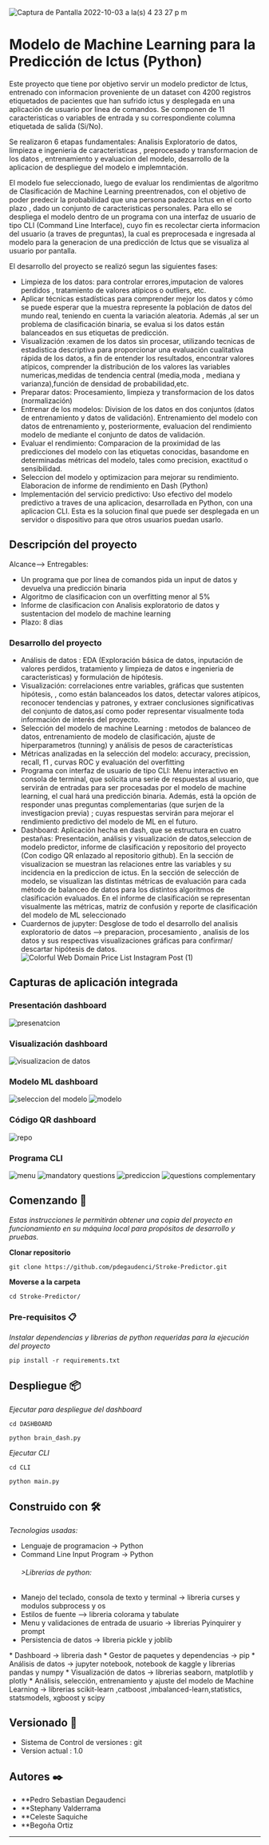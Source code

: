 ![Captura de Pantalla 2022-10-03 a la(s) 4 23 27 p  m](https://user-images.githubusercontent.com/110174766/193601574-bf38296f-64e3-4099-8e3f-9d4635d9cb93.png)
# Modelo de Machine Learning para la Predicción de Ictus (Python)

Este proyecto que tiene por objetivo servir un modelo predictor  de Ictus, entrenado con informacion proveniente de un dataset con 4200 registros etiquetados de pacientes que han sufrido ictus y desplegada en una aplicación de usuario por linea de comandos. Se componen de 11 caracteristicas o variables de entrada y su correspondiente columna etiquetada de salida (Si/No).

Se realizaron 6 etapas fundamentales: Analisis Exploratorio de datos, limpieza e ingenieria de caracteristicas , preprocesado y transformacion de los datos , entrenamiento y evaluacion del modelo, desarrollo de la aplicacion de despliegue del modelo e implemntación.

El modelo fue seleccionado, luego de evaluar los rendimientas de algoritmo de Clasificación de Machine Learning preentrenados, con el objetivo de poder predecir la probabilidad que una persona padezca Ictus en el corto plazo , dado un conjunto de caracteristicas personales.
Para ello se despliega el modelo dentro de un programa con una interfaz de usuario de tipo CLI (Command Line Interface),  cuyo fin es recolectar cierta informacion del usuario (a traves de preguntas), la cual es preprocesada e ingresada al modelo para la generacion de una predicción de Ictus que se visualiza al usuario por pantalla.

El desarrollo del proyecto se realizó segun las siguientes fases:
* Limpieza de los datos: para controlar errores,imputacion de valores perdidos , tratamiento de valores atípicos o outliers, etc.
* Aplicar técnicas estadísticas para comprender mejor los datos y cómo se puede esperar que la muestra represente la población de datos del mundo real, teniendo en cuenta la variación aleatoria. Además ,al ser un problema de clasificación binaria, se evalua si los datos están balanceados en sus etiquetas de predicción.
* Visualización :examen de los datos sin procesar,  utilizando tecnicas de estadistica descriptiva para proporcionar una evaluación cualitativa rápida de los datos, a fin de entender los resultados, encontrar valores atípicos, comprender la distribución de los valores las variables numericas,medidas de tendencia central (media,moda , mediana y varianza),función de densidad de probabilidad,etc.
* Preparar datos: Procesamiento, limpieza y transformacion de los datos (normalización)
* Entrenar de los modelos: Division de los datos en dos conjuntos (datos de entrenamiento y datos de validación). Entrenamiento del modelo con datos de entrenamiento y, posteriormente, evaluacion del rendimiento modelo de  mediante el conjunto de datos de validación. 
* Evaluar el rendimiento: Comparacion de la proximidad de las predicciones del modelo con las etiquetas conocidas, basandome en determinadas métricas del modelo, tales como precision, exactitud o sensibilidad.
* Seleccion del modelo y optimizacion para mejorar su rendimiento. Elaboracion de informe de rendimiento en Dash (Python)
* Implementación del servicio predictivo: Uso efectivo del modelo predictivo a traves de una aplicacion, desarrollada en Python, con una aplicacion CLI. Esta es la solucion final que puede ser desplegada  en un servidor o dispositivo para que otros usuarios puedan usarlo.




## Descripción del proyecto 
Alcance--> Entregables:  
* Un programa que por línea de comandos pida un input de datos y devuelva una predicción binaria 
* Algoritmo de clasificacion con un overfitting menor al 5%
* Informe de clasificacion con Analisis exploratorio de datos y sustentacion del modelo de machine learning
* Plazo: 8 dias
### Desarrollo del proyecto 
* Análisis de datos : EDA (Exploración básica de datos, inputación de valores perdidos, tratamiento y limpieza de datos e ingenieria de características) y formulación de hipótesis.
* Visualización: correlaciones entre variables, gráficas que sustenten hipótesis, , como están balanceados los datos, detectar valores atípicos, reconocer tendencias y patrones, y extraer conclusiones significativas del conjunto de datos,así como poder representar visualmente toda información de interés del proyecto.
* Selección del modelo de machine Learning : metodos de balanceo de datos, entrenamiento de modelo de clasificación, ajuste de hiperparametros (tunning) y análisis de pesos de características
* Métricas analizadas en la selección del modelo: accuracy, precission, recall, f1 , curvas ROC y evaluación del overfitting
* Programa con interfaz de usuario de tipo CLI: Menu interactivo en consola de terminal, que solicita una serie de respuestas al usuario, que servirán de entradas para ser procesadas por el modelo de machine learning, el cual hará una predicción binaria. Además, está la opción de responder unas preguntas complementarias (que surjen de la investigacion previa) ; cuyas respuestas servirán para mejorar el rendimiento predictivo del modelo de ML en el futuro.
* Dashboard: Aplicación hecha en dash, que se estructura en cuatro pestañas: Presentación, análisis y visualización de datos,seleccion de modelo predictor, informe de clasificación y repositorio del proyecto (Con codigo QR enlazado al repositorio github). En la sección de visualizacion se muestran las relaciones entre las variables y su incidencia en la prediccion de ictus. En la sección de selección de modelo, se visualizan 
las distintas métricas de evaluación para cada método de balanceo de datos para los distintos algoritmos de clasificación evaluados. En el informe de clasificación se representan visualmente las métricas, matriz de confusión y reporte de clasificación del modelo de ML seleccionado
* Cuardernos de jupyter: Desglose de todo el desarrollo del analisis exploratorio de datos --> preparacion, procesamiento , analisis de los datos y sus respectivas visualizaciones gráficas para confirmar/ descartar hipótesis de datos.
![Colorful Web Domain Price List Instagram Post (1)](https://user-images.githubusercontent.com/110173993/193646445-89ec56bb-ae7b-434f-a617-7fe5af4818fb.png)

## Capturas de aplicación integrada

### Presentación dashboard
![presenatcion](https://user-images.githubusercontent.com/73450522/193939242-01d33370-6a01-453f-bcd6-7c0a6db037b7.jpg)

### Visualización dashboard
![visualizacion de datos](https://user-images.githubusercontent.com/73450522/193939276-42370e16-c337-435c-863b-e78acc4da329.jpg)

### Modelo ML dashboard
![seleccion del modelo](https://user-images.githubusercontent.com/73450522/193939310-64d06dd4-60a0-4015-9a66-6746f43e877f.jpg)
![modelo](https://user-images.githubusercontent.com/73450522/193939316-793d4f03-8539-49a0-99a5-3c4491961d10.jpg)

### Código QR dashboard
![repo](https://user-images.githubusercontent.com/73450522/193939332-bc6e538e-7cfe-493b-b3bc-a0d663d942dc.jpg)

### Programa CLI
![menu](https://user-images.githubusercontent.com/73450522/193939351-112acd46-6a4a-45d3-b53a-df30108784d9.jpg)
![mandatory questions](https://user-images.githubusercontent.com/73450522/193939370-5ad6bd01-6a75-4c1c-9bf9-889cdda125cd.jpg)
![prediccion](https://user-images.githubusercontent.com/73450522/193939388-0bcaeaf1-a3f2-4ca6-9015-2bb13492826b.jpg)
![questions complementary](https://user-images.githubusercontent.com/73450522/193939402-2cd9cd85-a00d-4da1-bfae-5e848397da85.jpg)

## Comenzando 🚀

_Estas instrucciones le permitirán obtener una copia del proyecto en funcionamiento en su máquina local para propósitos de desarrollo y pruebas._

 **Clonar repositorio** 
```
git clone https://github.com/pdegaudenci/Stroke-Predictor.git
```
**Moverse a la carpeta**
```
cd Stroke-Predictor/
```
### Pre-requisitos 📋

_Instalar dependencias y librerias de python requeridas para la ejecución del proyecto_

```
pip install -r requirements.txt
```

## Despliegue 📦

_Ejecutar para despliegue del  dashboard_
```
cd DASHBOARD
```
```
python brain_dash.py
```
_Ejecutar CLI_
```
cd CLI
```
```
python main.py
```
## Construido con 🛠️

_Tecnologias usadas:_
* Lenguaje de programacion -> Python
* Command Line Input Program -> Python
<ul><h6>>Librerias de python:</h6>
  <li>Manejo del teclado, consola de texto y terminal -> libreria curses y modulos subprocess y os </li>
  <li> Estilos de fuente --> libreria colorama y tabulate</li>
  <li>Menu y validaciones de entrada de usuario -> librerias Pyinquirer y prompt</li>
  <li>Persistencia de datos -> libreria pickle y joblib</li>
  </ul>
* Dashboard -> libreria dash
* Gestor de paquetes y dependencias -> pip 
* Análisis de datos -> jupyter notebook, notebook de kaggle y librerias pandas y numpy
* Visualización de datos -> librerias seaborn, matplotlib y plotly
* Análisis, selección, entrenamiento y ajuste del modelo de Machine Learning -> librerias scikit-learn ,catboost ,imbalanced-learn,statistics, statsmodels, xgboost y scipy



## Versionado 📌

* Sistema de Control de versiones : git
* Version actual : 1.0

## Autores ✒️


* **Pedro Sebastian Degaudenci
* **Stephany Valderrama
* **Celeste Saquiche
* **Begoña Ortiz


---

